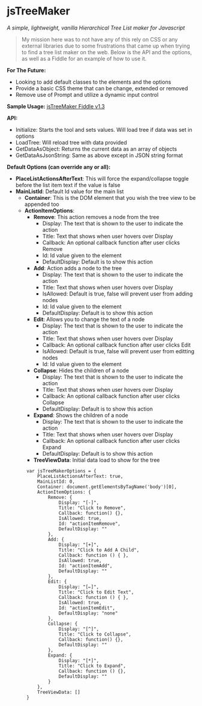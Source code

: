 # jsTreeMaker
*A simple, lightweight, vanilla Hierarchical Tree List maker for Javascript*

> My mission here was to not have any of this rely on CSS or any external libraries due to some  frustrations that came up when trying to find a tree list maker on the web.  Below is the API and the options, as well as a Fiddle for an example of how to use it.

**For The Future:**

 - Looking to add default classes to the elements and the options
 - Provide a basic CSS theme that can be change, extended or removed
 - Remove use of Prompt and utilize a dynamic input control

**Sample Usage:** [jsTreeMaker Fiddle v1.3](https://jsfiddle.net/ofg7Lkvm/3/)

**API:**

 - Initialize: Starts the tool and sets values.  Will load tree if data 
   was set in options
 - LoadTree: Will reload tree with data provided
 - GetDataAsObject: Returns the current data as an array of objects
 - GetDataAsJsonString: Same as above except in JSON string format

**Default Options (can override any or all):**

 - **PlaceListActionsAfterText**:  This will force the expand/collapse toggle before the list item text if the value is false   
 - **MainListId**: Default Id value for the main list <ul>    
 - **Container**:  This is the DOM element that you wish the tree view to be appended too
 - **ActionItemOptions**:    
	 - **Remove**: This action removes a node from the tree
		 - Display: The text that is shown to the user to indicate the action 
		 - Title: Text that shows when user hovers over Display
		 - Callback: An optional callback function after user clicks Remove
		 - Id: Id value given to the element
		 - DefaultDisplay: Default is to show this action
	 - **Add**: Action adds a node to the tree
		 - Display: The text that is shown to the user to indicate the action
		 - Title: Text that shows when user hovers over Display
		 - IsAllowed: Default is true, false will prevent user from adding nodes
		 - Id: Id value given to the element
		 - DefaultDisplay: Default is to show this action    
	 - **Edit**: Allows you to change the text of a node
		 - Display: The text that is shown to the user to indicate the action
		 - Title: Text that shows when user hovers over Display
		 - Callback: An optional callback function after user clicks Edit
		 - IsAllowed: Default is true, false will prevent user from editting nodes
		 - Id: Id value given to the element
	 - **Collapse**: Hides the children of a node
		 - Display: The text that is shown to the user to indicate the action
		 - Title: Text that shows when user hovers over Display
		 - Callback: An optional callback function after user clicks Collapse 
		 - DefaultDisplay: Default is to show this action   
	 - **Expand**: Shows the children of a node
		 - Display: The text that is shown to the user to indicate the action
		 - Title: Text that shows when user hovers over Display
		 - Callback: An optional callback function after user clicks Expand
		 - DefaultDisplay: Default is to show this action
	 - **TreeViewData**: Initial data load to show for the tree

    
```    
    var jsTreeMakerOptions = {
        PlaceListActionsAfterText: true,
        MainListId: 0,
        Container: document.getElementsByTagName('body')[0],
        ActionItemOptions: {
            Remove: {
                Display: "[-]",
                Title: "Click to Remove",
                Callback: function() {},
                IsAllowed: true,
                Id: "actionItemRemove",
                DefaultDisplay: ""
            },
            Add: {
                Display: "[+]",
                Title: "Click to Add A Child",
                Callback: function () { },
                IsAllowed: true,
                Id: "actionItemAdd",
                DefaultDisplay: ""
            },
            Edit: {
                Display: "[✏]",
                Title: "Click to Edit Text",
                Callback: function () { },
                IsAllowed: true,
                Id: "actionItemEdit",
                DefaultDisplay: "none"
            },
            Collapse: {
                Display: "[^]",
                Title: "Click to Collapse",
                Callback: function() {},
                DefaultDisplay: ""
            },
            Expand: {
                Display: "[*]",
                Title: "Click to Expand",
                Callback: function () {},
                DefaultDisplay: ""
            }
        },
        TreeViewData: []
    }
```
